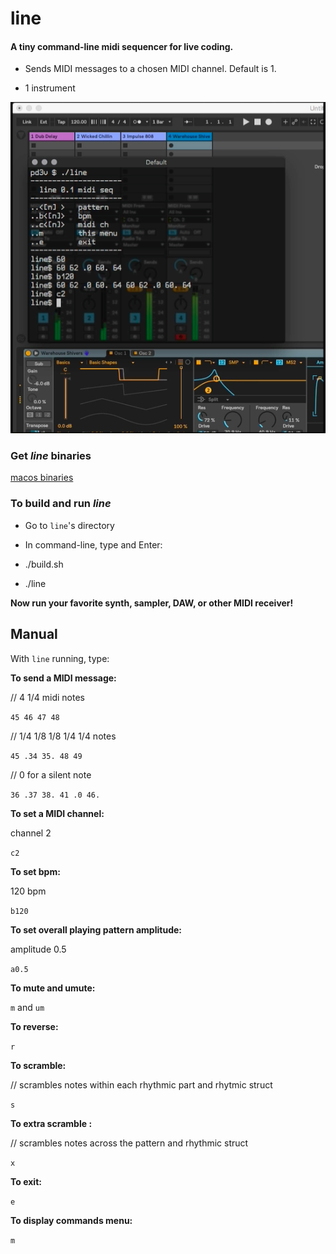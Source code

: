# line
#### A tiny command-line midi sequencer for live coding.

+ Sends MIDI messages to a chosen MIDI channel. Default is 1.

+ 1 instrument

![line_screenshot](https://github.com/pd3v/line/blob/develop/line0.1.png)

### Get *line* binaries

[macos binaries](https://github.com/pd3v/line/actions/runs/1802392423)

### To build and run *line*

+ Go to `line`'s directory

+ In command-line, type and Enter:

+ ./build.sh

+ ./line

**Now run your favorite synth, sampler, DAW, or other MIDI receiver!**

## Manual

With `line` running, type:


**To send a MIDI message:**

// 4 1/4 midi notes

`45 46 47 48`

// 1/4 1/8 1/8 1/4 1/4 notes

`45 .34 35. 48 49` 

// 0 for a silent note

`36 .37 38. 41 .0 46.` 

**To set a MIDI channel:**  

channel 2

`c2`

**To set bpm:**  

120 bpm

`b120`

**To set overall playing pattern amplitude:**

amplitude 0.5

`a0.5`

**To mute and umute:**

`m` and `um`

**To reverse:**  

`r`

**To scramble:**  

// scrambles notes within each rhythmic part and rhytmic struct

`s`

**To extra scramble :**  

// scrambles notes across the pattern and rhythmic struct

`x`

**To exit:**

`e`  

**To display commands menu:**

`m`
 
